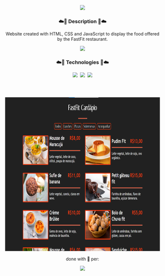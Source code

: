 <div align="center">
  <img height="80" src="https://github.com/MariaE-duarda/FastFitMenu/blob/main/images/FastFit%20Card%C3%A1pio.png?raw=true">
</div>

<div align = "center">
  <h3 align="center">☁️💛 Description 💛☁️</h3>
  <p>Website created with HTML, CSS and JavaScript to display the food offered by the FastFit restaurant.</p>
</div> 

<div align="center">
 <a href="http://cardapio-fastfit.netlify.app/"><img height="60" src="https://user-images.githubusercontent.com/92947069/162238723-d9323276-f218-4416-a91a-f7808204279d.png" /></a>
</div>

<h3 align="center">☁️💛 Technologies 💛☁️</h3>
<div align="center">
  <img height="59" src="https://cdn.jsdelivr.net/gh/devicons/devicon/icons/html5/html5-original.svg" />&nbsp
  <img height="59" src="https://cdn.jsdelivr.net/gh/devicons/devicon/icons/css3/css3-original.svg" />&nbsp
  <img height="60" src="https://cdn.jsdelivr.net/gh/devicons/devicon/icons/javascript/javascript-original.svg" />          
</div>

<br><br>

<div align="center">
  <img height="500" src="https://github.com/MariaE-duarda/Imagens/blob/main/Cardapio-FastFit.png?raw=true" />
</div>

<p align="center">done with 💖 per:</p>

<div align="center">
<img height="70" src="https://avatars.githubusercontent.com/u/95583989?v=4" />
</div>
